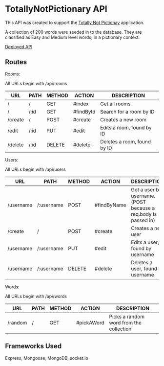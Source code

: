 # TotallyNotPictionary API

This API was created to support the [Totally Not Pictionay](http://totallynotpictionary.surge.sh/) application.

A collection of 200 words were seeded in to the database. They are classified as Easy and Medium level words, in a pictionary context.

[Deployed API](https://totallynotpictionary.herokuapp.com/api/games)

## Routes

Rooms:

All URLs begin with /api/rooms

| URL     | PATH | METHOD | ACTION    | DESCRIPTION                 |
|---------|------|--------|-----------|-----------------------------|
| /       | /    | GET    | #index    | Get all rooms               |
| /       | /:id | GET    | #findById | Search for a room by ID     |
| /create | /    | POST   | #create   | Creates a new room          |
| /edit   | /:id | PUT    | #edit     | Edits a room, found by ID   |
| /delete | /:id | DELETE | #delete   | Deletes a room, found by ID |

Users:

All URLs begin with /api/users

| URL       | PATH       | METHOD | ACTION      | DESCRIPTION                                                    |
|-----------|------------|--------|-------------|----------------------------------------------------------------|
| /username | /:username | POST   | #findByName | Get a user by username. (POST because a req.body is passed in) |
| /create   | /          | POST   | #create     | Creates a new user                                             |
| /username | /:username | PUT    | #edit       | Edits a user, found by username                                |
| /username | /:username | DELETE | #delete     | Deletes a user, found by username                              |

Words:

All URLs begin with /api/words

| URL     | PATH | METHOD | ACTION     | DESCRIPTION                             |
|---------|------|--------|------------|-----------------------------------------|
| /random | /    | GET    | #pickAWord | Picks a random word from the collection |

## Frameworks Used

Express, Mongoose, MongoDB, socket.io
